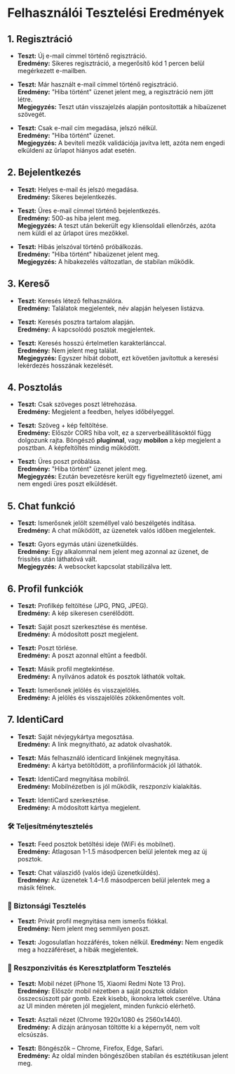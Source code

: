 # Felhasználói Tesztelési Eredmények

## 1. Regisztráció

- **Teszt:** Új e-mail címmel történő regisztráció.  
  **Eredmény:** Sikeres regisztráció, a megerősítő kód 1 percen belül megérkezett e-mailben.

- **Teszt:** Már használt e-mail címmel történő regisztráció.  
  **Eredmény:** "Hiba történt" üzenet jelent meg, a regisztráció nem jött létre.  
  **Megjegyzés:** Teszt után visszajelzés alapján pontosították a hibaüzenet szövegét.

- **Teszt:** Csak e-mail cím megadása, jelszó nélkül.  
  **Eredmény:** "Hiba történt" üzenet.  
  **Megjegyzés:** A beviteli mezők validációja javítva lett, azóta nem engedi elküldeni az űrlapot hiányos adat esetén.

## 2. Bejelentkezés

- **Teszt:** Helyes e-mail és jelszó megadása.  
  **Eredmény:** Sikeres bejelentkezés.

- **Teszt:** Üres e-mail címmel történő bejelentkezés.  
  **Eredmény:** 500-as hiba jelent meg.  
  **Megjegyzés:** A teszt után bekerült egy kliensoldali ellenőrzés, azóta nem küldi el az űrlapot üres mezőkkel.

- **Teszt:** Hibás jelszóval történő próbálkozás.  
  **Eredmény:** "Hiba történt" hibaüzenet jelent meg.  
  **Megjegyzés:** A hibakezelés változatlan, de stabilan működik.

## 3. Kereső

- **Teszt:** Keresés létező felhasználóra.  
  **Eredmény:** Találatok megjelentek, név alapján helyesen listázva.

- **Teszt:** Keresés posztra tartalom alapján.  
  **Eredmény:** A kapcsolódó posztok megjelentek.

- **Teszt:** Keresés hosszú értelmetlen karakterlánccal.  
  **Eredmény:** Nem jelent meg találat.  
  **Megjegyzés:** Egyszer hibát dobott, ezt követően javítottuk a keresési lekérdezés hosszának kezelését.

## 4. Posztolás

- **Teszt:** Csak szöveges poszt létrehozása.  
  **Eredmény:** Megjelent a feedben, helyes időbélyeggel.

- **Teszt:** Szöveg + kép feltöltése.  
  **Eredmény:** Először CORS hiba volt, ez a szerverbeállításoktól függ dolgozunk rajta. 
Böngésző **pluginnal**, vagy **mobilon** a kép megjelent a posztban. A képfeltöltés mindig működött.

- **Teszt:** Üres poszt próbálása.  
  **Eredmény:** "Hiba történt" üzenet jelent meg.  
  **Megjegyzés:** Ezután bevezetésre került egy figyelmeztető üzenet, ami nem engedi üres poszt elküldését.

## 5. Chat funkció

- **Teszt:** Ismerősnek jelölt személlyel való beszélgetés indítása.  
  **Eredmény:** A chat működött, az üzenetek valós időben megjelentek.


- **Teszt:** Gyors egymás utáni üzenetküldés.  
  **Eredmény:** Egy alkalommal nem jelent meg azonnal az üzenet, de frissítés után láthatóvá vált.  
  **Megjegyzés:** A websocket kapcsolat stabilizálva lett.

## 6. Profil funkciók

- **Teszt:** Profilkép feltöltése (JPG, PNG, JPEG).  
  **Eredmény:** A kép sikeresen cserélődött.

- **Teszt:** Saját poszt szerkesztése és mentése.  
  **Eredmény:** A módosított poszt megjelent.

- **Teszt:** Poszt törlése.  
  **Eredmény:** A poszt azonnal eltűnt a feedből.

- **Teszt:** Másik profil megtekintése.  
  **Eredmény:** A nyilvános adatok és posztok láthatók voltak.

- **Teszt:** Ismerősnek jelölés és visszajelölés.  
  **Eredmény:** A jelölés és visszajelölés zökkenőmentes volt.

## 7. IdentiCard

- **Teszt:** Saját névjegykártya megosztása.  
  **Eredmény:** A link megnyitható, az adatok olvashatók.

- **Teszt:** Más felhasználó identicard linkjének megnyitása.  
  **Eredmény:** A kártya betöltődött, a profilinformációk jól láthatók.

- **Teszt:** IdentiCard megnyitása mobilról.  
  **Eredmény:** Mobilnézetben is jól működik, reszponzív kialakítás.

- **Teszt:** IdentiCard szerkesztése.  
  **Eredmény:** A módosított kártya megjelent.



### 🛠️ Teljesítménytesztelés

- **Teszt:** Feed posztok betöltési ideje (WiFi és mobilnet).  
  **Eredmény:** Átlagosan 1-1.5 másodpercen belül jelentek meg az új posztok.

- **Teszt:** Chat válaszidő (valós idejű üzenetküldés).  
  **Eredmény:** Az üzenetek 1.4–1.6 másodpercen belül jelentek meg a másik félnek.


### 🔐 Biztonsági Tesztelés

- **Teszt:** Privát profil megnyitása nem ismerős fiókkal.  
  **Eredmény:** Nem jelent meg semmilyen poszt.

- **Teszt:** Jogosulatlan hozzáférés, token nélkül.
  **Eredmény:** Nem engedik meg a hozzáféréset, a hibák megjelentek.

### 📱 Reszponzivitás és Keresztplatform Tesztelés

- **Teszt:** Mobil nézet (iPhone 15, Xiaomi Redmi Note 13 Pro).  
  **Eredmény:** Először mobil nézetben a saját posztok oldalon összecsúszott pár gomb. 
  Ezek kisebb, ikonokra lettek cserélve. Utána az UI minden méreten jól megjelent, minden funkció elérhető.

- **Teszt:** Asztali nézet (Chrome 1920x1080 és 2560x1440).  
  **Eredmény:** A dizájn arányosan töltötte ki a képernyőt, nem volt elcsúszás.

- **Teszt:** Böngészők – Chrome, Firefox, Edge, Safari.  
  **Eredmény:** Az oldal minden böngészőben stabilan és esztétikusan jelent meg.

